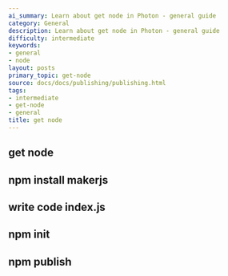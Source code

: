 ```yaml
---
ai_summary: Learn about get node in Photon - general guide
category: General
description: Learn about get node in Photon - general guide
difficulty: intermediate
keywords:
- general
- node
layout: posts
primary_topic: get-node
source: docs/docs/publishing/publishing.html
tags:
- intermediate
- get-node
- general
title: get node
---
```

## get node

## npm install makerjs

## write code index.js

## npm init

## npm publish

